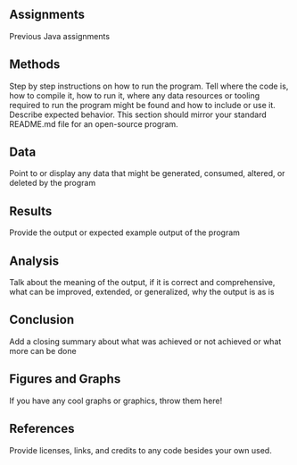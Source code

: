 </p>	
	</section>
	<section>
		<h2> Assignments </h2>
		<p>Previous Java assignments</p>
		<h2> Methods </h2>
		<p>
			Step by step instructions on how to run the program. Tell where the code is, how to compile it, how to run it,  where any data resources or tooling required to run the program might be found and how to include or use it. Describe expected behavior. This section should mirror your standard README.md file for an open-source program.
		</p>
	</section>
	<section>
		<h2> Data </h2>
		<p>
			Point to or display any data that might be generated, consumed, altered, or deleted by the program
		</p>
	</section>
	<section>
		<h2> Results </h2>
		<p>
			Provide the output or expected example output of the program
		</p>
	</section>
	<section>
		<h2> Analysis </h2>
		<p>
			Talk about the meaning of the output, if it is correct and comprehensive,  what can be improved, extended, or generalized, why the output is as is
		</p>
	</section>
	<section>
		<h2> Conclusion </h2>
		<p>
			Add a closing summary about what was achieved or not achieved or what more can be done
		</p>
	</section>
	<section>
		<h2> Figures and Graphs </h2>
		<p>
			If you have any cool graphs or graphics, throw them here!
		</p>
	</section>
	<section>
		<h2> References </h2>
		<p>
			Provide licenses, links, and credits to any code besides your own used.
		</p>
	</section>
</main>
